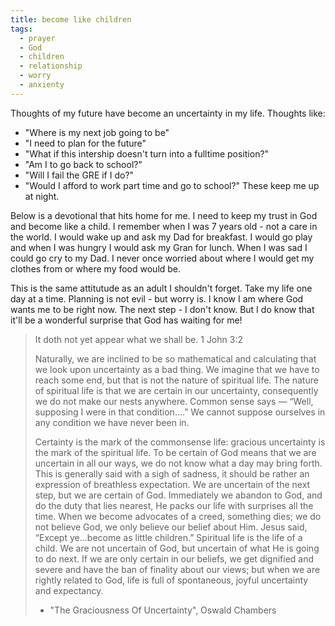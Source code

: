```yaml
---
title: become like children
tags:
  - prayer
  - God
  - children
  - relationship
  - worry
  - anxienty
---
```


Thoughts of my future have become an uncertainty in my life. Thoughts like:

  * "Where is my next job going to be"
  * "I need to plan for the future"
  * "What if this intership doesn't turn into a fulltime position?"
  * "Am I to go back to school?"
  * "Will I fail the GRE if I do?"
  * "Would I afford to work part time and go to school?"
These keep me up at night.

Below is a devotional that hits home for me. I need to keep my trust in God and
become like a child. I remember when I was 7 years old - not a care in the
world. I would wake up and ask my Dad for breakfast. I would go play and when I
was hungry I would ask my Gran for lunch. When I was sad I could go cry to my
Dad. I never once worried about where I would get my clothes from or where my
food would be.

This is the same attitutude as an adult I shouldn't forget. Take my life one
day at a time. Planning is not evil - but worry is. I know I am where God wants
me to be right now. The next step - I don't know. But I do know that it'll be a
wonderful surprise that God has waiting for me!

> It doth not yet appear what we shall be.  1 John 3:2
> 
> Naturally, we are inclined to be so mathematical and calculating that we look
> upon uncertainty as a bad thing. We imagine that we have to reach some end,
> but that is not the nature of spiritual life. The nature of spiritual life is
> that we are certain in our uncertainty, consequently we do not make our nests
> anywhere. Common sense says — “Well, supposing I were in that condition.…” We
> cannot suppose ourselves in any condition we have never been in.
> 
> Certainty is the mark of the commonsense life: gracious uncertainty is the
> mark of the spiritual life. To be certain of God means that we are uncertain
> in all our ways, we do not know what a day may bring forth. This is generally
> said with a sigh of sadness, it should be rather an expression of breathless
> expectation. We are uncertain of the next step, but we are certain of God.
> Immediately we abandon to God, and do the duty that lies nearest, He packs
> our life with surprises all the time. When we become advocates of a creed,
> something dies; we do not believe God, we only believe our belief about Him.
> Jesus said, “Except ye…become as little children.” Spiritual life is the life
> of a child. We are not uncertain of God, but uncertain of what He is going to
> do next. If we are only certain in our beliefs, we get dignified and severe
> and have the ban of finality about our views; but when we are rightly
> related to God, life is full of spontaneous, joyful uncertainty and
> expectancy.
> - "The Graciousness Of Uncertainty", Oswald Chambers
